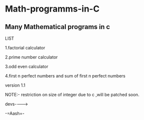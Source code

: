 # Math-programms-in-C
Many Mathematical programs in c
-------------------------------------------------
LIST

1.factorial calculator

2.prime number calculator

3.odd even calculator

4.first n perfect numbers and sum of first n perfect numbers

version 1.1

NOTE:-
restriction on size of integer due to c ,will be patched soon.

devs---->

-=Aash=-

